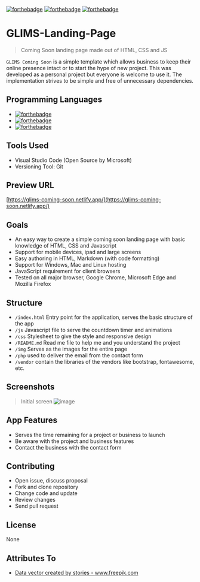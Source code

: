 [![forthebadge](https://forthebadge.com/images/badges/contains-technical-debt.svg)](https://forthebadge.com)
[![forthebadge](https://forthebadge.com/images/badges/built-with-love.svg)](https://forthebadge.com)
[![forthebadge](https://forthebadge.com/images/badges/works-on-my-machine.svg)](https://forthebadge.com)


# GLIMS-Landing-Page
> Coming Soon landing page made out of HTML, CSS and JS

`GLIMS Coming Soon` is a simple template which allows business to keep their online presence intact or to start the hype of new project. This was developed as a personal project but everyone is welcome to use it. The implementation strives to be simple and free of unnecessary dependencies.

## Programming Languages

- [![forthebadge](https://forthebadge.com/images/badges/uses-html.svg)](https://forthebadge.com)
- [![forthebadge](https://forthebadge.com/images/badges/uses-css.svg)](https://forthebadge.com)
- [![forthebadge](https://forthebadge.com/images/badges/uses-js.svg)](https://forthebadge.com)

## Tools Used

- Visual Studio Code (Open Source by Microsoft)
- Versioning Tool: Git

## Preview URL

[https://glims-coming-soon.netlify.app/](https://glims-coming-soon.netlify.app/)

## Goals

- An easy way to create a simple coming soon landing page with basic knowledge of HTML, CSS and Javascript
- Support for mobile devices, ipad and large screens
- Easy authoring in HTML, Markdown (with code formatting)
- Support for Windows, Mac and Linux hosting
- JavaScript requirement for client browsers
- Tested on all major browser, Google Chrome, Microsoft Edge and Mozilla Firefox

## Structure

- `/index.html` Entry point for the application, serves the basic structure of the app
- `/js` Javascript file to serve the countdown timer and animations
- `/css` Stylesheet to give the style and responsive design
- `/README.md` Read me file to help me and you understand the project
- `/img` Serves as the images for the entire page
- `/php` used to deliver the email from the contact form
- `/vendor` contain the libraries of the vendors like bootstrap, fontawesome, etc.

## Screenshots

> Initial screen
![image](https://user-images.githubusercontent.com/1428641/109388771-058d3300-7901-11eb-87af-152bc59e26ae.png)

## App Features

- Serves the time remaining for a project or business to launch
- Be aware with the project and business features
- Contact the business with the contact form

## Contributing

- Open issue, discuss proposal
- Fork and clone repository
- Change code and update
- Review changes
- Send pull request

## License

None


## Attributes To
- <a href='https://www.freepik.com/vectors/data'>Data vector created by stories - www.freepik.com</a>

